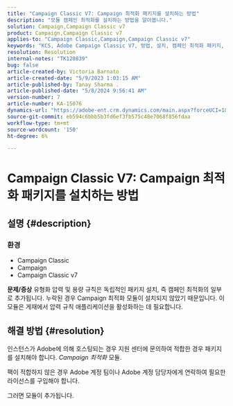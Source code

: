 ```yaml
---
title: "Campaign Classic V7: Campaign 최적화 패키지를 설치하는 방법"
description: "모듈 캠페인 최적화를 설치하는 방법을 알아봅니다."
solution: Campaign,Campaign Classic v7
product: Campaign,Campaign Classic v7
applies-to: "Campaign Classic,Campaign,Campaign Classic v7"
keywords: "KCS, Adobe Campaign Classic V7, 방법, 설치, 캠페인 최적화 패키지, Adobe Campaign, Adobe Campaign Classic"
resolution: Resolution
internal-notes: "TK120839"
bug: false
article-created-by: Victoria Barnato
article-created-date: "5/9/2023 1:03:15 AM"
article-published-by: Tanay Sharma .
article-published-date: "5/8/2024 9:56:41 AM"
version-number: 7
article-number: KA-15076
dynamics-url: "https://adobe-ent.crm.dynamics.com/main.aspx?forceUCI=1&pagetype=entityrecord&etn=knowledgearticle&id=6b57af43-05ee-ed11-8849-6045bd0065b6"
source-git-commit: eb594c6bbb5b3fd6ef3fb575c48e7068f856fdaa
workflow-type: tm+mt
source-wordcount: '150'
ht-degree: 6%

---
```


# Campaign Classic V7: Campaign 최적화 패키지를 설치하는 방법

## 설명 {#description}


### <b>환경</b>

- Campaign Classic
- Campaign
- Campaign Classic v7


<b>문제/증상</b>
유형화 압력 및 용량 규칙은 독립적인 패키지 설치, 즉 캠페인 최적화의 일부로 추가됩니다. 누락된 경우 Campaign 최적화 모듈이 설치되지 않았기 때문입니다.
이 모듈은 게재에서 압력 규칙 애플리케이션을 활성화하는 데 필요합니다.




## 해결 방법 {#resolution}


인스턴스가 Adobe에 의해 호스팅되는 경우 지원 센터에 문의하여 적합한 경우 패키지를 설치해야 합니다. *Campaign 최적화* 모듈.

팩이 적합하지 않은 경우 Adobe 계정 팀이나 Adobe 계정 담당자에게 연락하여 필요한 라이선스를 구입해야 합니다.

그러면 모듈이 추가됩니다.
